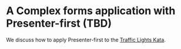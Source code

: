 
# A Complex forms application with Presenter-first (TBD)

We discuss how to apply Presenter-first to the [Traffic Lights Kata](http://matteo.vaccari.name/blog/archives/927).